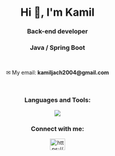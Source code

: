 <h1 align="center">Hi 👋, I'm Kamil</h1>
<h3 align="center">Back-end developer</h3>
<h3 align="center">Java / Spring Boot</h3>
</br>


<p align="center">✉ My email: <b>kamiljach2004@gmail.com</b></p>
</br>

<!-- <div align="center"> -->
<!--   <a href="https://github.com/kamilos04/DevJobsHub"> -->
<!--     <img src="https://github-readme-stats.vercel.app/api/pin/?username=kamilos04&repo=DevJobsHub&theme=github_dark" /> -->
<!--   </a> -->
<!-- </div> -->

<h3 align="center">Languages and Tools:</h3>
<p align="center">
  <a href="https://skillicons.dev">
    <img src="https://skillicons.dev/icons?i=java,spring,postgres,hibernate,js,react,redux,tailwind,git,css,html,ts,python,cpp&perline=7&theme=dark" />
  </a>
</p>
<!-- <p align="center"><img align="center" src="https://github-readme-stats.vercel.app/api/top-langs/?username=kamilos04&layout=compact&theme=tokyonight" alt="kamilos04" /></p> -->

<h3 align="center">Connect with me:</h3>
<p align="center">
<a href="https://www.linkedin.com/in/kamil-jach/" target="blank"><img align="center" src="https://raw.githubusercontent.com/rahuldkjain/github-profile-readme-generator/master/src/images/icons/Social/linked-in-alt.svg" alt="https://www.linkedin.com/in/kamil-jach/" height="30" width="40" /></a>
</p>
